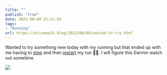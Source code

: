 ```yaml
---
title: ""
publish: "true"
date: 2022-08-09 22:21:54
tags:
- "Running"
url: https://ericmwalk.blog/2022/08/09/wanted-to-try.html
---
```

Wanted to try something new today with my running but that ended up with me having to [stop](https://www.strava.com/activities/7611440409) and then [restart](http://www.strava.com/activities/7611571568) my run 🤷‍♂️. I will figure this Garmin watch out sometime.



![](https://ericmwalk.blog/uploads/2022/ab181924ff.jpg)